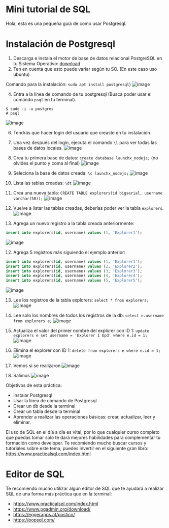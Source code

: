 # Mini tutorial de SQL 

Hola, esta es una pequeña guía de como usar Postgresql. 

# Instalación de Postgresql

1. Descarga e instala el motor de base de datos relacional PostgreSQL en tu Sistema Operativo: [download](https://www.postgresql.org/download/)
2. Ten en cuenta que esto puede variar según tu SO. (En este caso uso ubuntu) 

Comando para la instalación: `sudo apt install postgresql`)
![image](https://github.com/JorgeLMarquez/PostgresTuto/blob/main/PostgresTuto/1.png)

4. Entra a la línea de comando de tu postgresql (Busca poder usar el comando `psql` en tu terminal).
```
$ sudo -i -u postgres
# psql
```
![image](https://github.com/JorgeLMarquez/PostgresTuto/blob/main/PostgresTuto/3.png)

6. Tendrás que hacer login del usuario que creaste en tu instalación.
8. Una vez después del login, ejecuta el comando `\l` para ver todas las bases de datos locales.
![image](https://github.com/JorgeLMarquez/PostgresTuto/blob/main/PostgresTuto/4.png)

10. Crea tu primera base de datos: `create database launchx_nodejs;` (no olvides el punto y coma al final)
![image](https://github.com/JorgeLMarquez/PostgresTuto/blob/main/PostgresTuto/5.png)

12. Seleciona la base de datos creada: `\c launchx_nodejs;`
![image](https://github.com/JorgeLMarquez/PostgresTuto/blob/main/PostgresTuto/6.png)

14. Lista las tablas creadas: `\dt`
![image](https://github.com/JorgeLMarquez/PostgresTuto/blob/main/PostgresTuto/7.png)

16. Crea una nueva tabla: `CREATE TABLE explorers(id bigserial, username varchar(50));`
![image](https://github.com/JorgeLMarquez/PostgresTuto/blob/main/PostgresTuto/8.png)

18. Vuelve a listar las tablas creadas, deberías poder ver la tabla `explorers`.
![image](https://github.com/JorgeLMarquez/PostgresTuto/blob/main/PostgresTuto/9.png)

11. Agrega un nuevo registro a la tabla creada anteriormente:

```sql
insert into explorers(id, username) values (1, 'Explorer1');
```
![image](https://github.com/JorgeLMarquez/PostgresTuto/blob/main/PostgresTuto/10.png)

12. Agrega 5 registros más siguiendo el ejemplo anterior:
```sql
insert into explorers(id, username) values (1, 'Explorer1');
insert into explorers(id, username) values (2, 'Explorer2');
insert into explorers(id, username) values (3, 'Explorer3');
insert into explorers(id, username) values (4, 'Explorer4');
insert into explorers(id, username) values (5, 'Explorer5');
```
![image](https://github.com/JorgeLMarquez/PostgresTuto/blob/main/PostgresTuto/11.png)

13. Lee los registros de la tabla explorers: `select * from explorers;`
![image](https://github.com/JorgeLMarquez/PostgresTuto/blob/main/PostgresTuto/12.png)

15. Lee solo los nombres de todos los registros de la db: `select e.username from explorers e;`
![image](https://github.com/JorgeLMarquez/PostgresTuto/blob/main/PostgresTuto/13.png)

17. Actualiza el valor del primer nombre del explorer con ID 1: `update explorers e set username = 'Explorer 1 Upd' where e.id = 1;`
![image](https://github.com/JorgeLMarquez/PostgresTuto/blob/main/PostgresTuto/14.png)

19. Elimina el explorer con ID 1: `delete from explorers e where e.id = 1;`
![image](https://github.com/JorgeLMarquez/PostgresTuto/blob/main/PostgresTuto/15.png)

20. Vemos si se realizaron 
![image](https://github.com/JorgeLMarquez/PostgresTuto/blob/main/PostgresTuto/16.png)

21. Salimos
![image](https://github.com/JorgeLMarquez/PostgresTuto/blob/main/PostgresTuto/17.png)

Objetivos de esta práctica:
- Instalar Postgresql
- Usar la línea de comando de Postgresql
- Crear un db desde la terminal
- Crear un tabla desde la terminal
- Aprender a realizar las operaciones básicas: crear, actualizar, leer y eliminar.

El uso de SQL en el día a día es vital, por lo que cualquier curso completo que puedas tomar solo te dará mejores habilidades para complementar tu formación como developer. Te recomiendo mucho buscar cursos y tutoriales sobre este tema, puedes invertir en el siguiente gran libro: https://www.practicalsql.com/index.html


# Editor de SQL

Te recomiendo mucho utilizar algún editor de SQL que te ayudará a realizar SQL de una forma más práctica que en la terminal:
- https://www.practicalsql.com/index.html
- https://www.pgadmin.org/download/
- https://eggerapps.at/postico/
- https://popsql.com/

